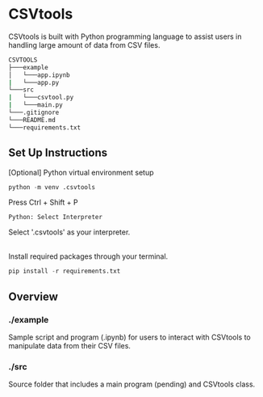 # CSVtools

CSVtools is built with Python programming language to assist users in handling large amount of data from CSV files.
```bash
CSVTOOLS
├───example
│   └───app.ipynb
|   └───app.py
└───src
|   └───csvtool.py
|   └───main.py
└───.gitignore
└───README.md
└───requirements.txt
```

## Set Up Instructions
[Optional] Python virtual environment setup
```python
python -m venv .csvtools
```
Press Ctrl + Shift + P
```
Python: Select Interpreter
```
Select '.csvtools' as your interpreter.<br>

<br> Install required packages through your terminal.
```python
pip install -r requirements.txt
```

## Overview
### ./example
Sample script and program (.ipynb) for users to interact with CSVtools to manipulate data from their CSV files.

### ./src
Source folder that includes a main program (pending) and CSVtools class.